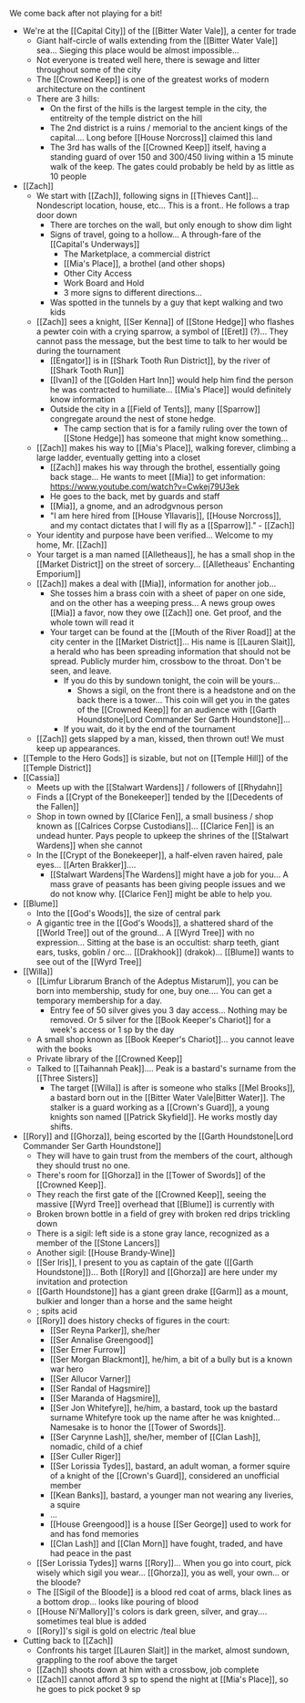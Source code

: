 We come back after not playing for a bit!

- We're at the [[Capital City]] of the [[Bitter Water Vale]], a center for trade
	- Giant half-circle of walls extending from the [[Bitter Water Vale]] sea... Sieging this place would be almost impossible...
	- Not everyone is treated well here, there is sewage and litter throughout some of the city
	- The [[Crowned Keep]] is one of the greatest works of modern architecture on the continent 
	- There are 3 hills:
		- On the first of the hills is the largest temple in the city, the entitreity of the temple district on the hill
		- The 2nd district is a ruins / memorial to the ancient kings of the capital.... Long before [[House Norcross]] claimed this land
		- The 3rd has walls of the [[Crowned Keep]] itself, having a standing guard of over 150 and 300/450 living within a 15 minute walk of the keep. The gates could probably be held by as little as 10 people
- [[Zach]]
	- We start with [[Zach]], following signs in [[Thieves Cant]]... Nondescript location, house, etc... This is a front.. He follows a trap door down
		- There are torches on the wall, but only enough to show dim light
		- Signs of travel, going to a hollow... A through-fare of the [[Capital's Underways]]
			- The Marketplace, a commercial district
			- [[Mia's Place]], a brothel (and other shops)
			- Other City Access
			- Work Board and Hold
			- 3 more signs to different directions...
		- Was spotted in the tunnels by a guy that kept walking and two kids
	- [[Zach]] sees a knight, [[Ser Kenna]] of [[Stone Hedge]] who flashes a pewter coin with a crying sparrow, a symbol of [[Eret]] (?)... They cannot pass the message, but the best time to talk to her would be during the tournament
		- [[Engator]] is in [[Shark Tooth Run District]], by the river of [[Shark Tooth Run]]
		- [[Ivan]] of the [[Golden Hart Inn]] would help him find the person he was contracted to humiliate... [[Mia's Place]] would definitely know information
		- Outside the city in a [[Field of Tents]], many [[Sparrow]] congregate around the nest of stone hedge.
			- The camp section that is for a family ruling over the town of [[Stone Hedge]] has someone that might know something...
	- [[Zach]] makes his way to [[Mia's Place]], walking forever, climbing a large ladder, eventually getting into a closet
		- [[Zach]] makes his way through the brothel, essentially going back stage... He wants to meet [[Mia]] to get information: https://www.youtube.com/watch?v=Cwkej79U3ek
		- He goes to the back, met by guards and staff
		- [[Mia]], a gnome, and an adrodgvnous person
		- "I am here hired from [[House Yllavaris]], [[House Norcross]], and my contact dictates that I will fly as a [[Sparrow]]." - [[Zach]]
	- Your identity and purpose have been verified... Welcome to my home, Mr. [[Zach]]
	- Your target is a man named [[Alletheaus]], he has a small shop in the [[Market District]] on the street of sorcery... [[Alletheaus' Enchanting Emporium]]
	- [[Zach]] makes a deal with [[Mia]], information for another job...
		- She tosses him a brass coin with a sheet of paper on one side, and on the other has a weeping press... A news group owes [[Mia]] a favor, now they owe [[Zach]] one. Get proof, and the whole town will read it
		- Your target can be found at the [[Mouth of the River Road]] at the city center in the [[Market District]]... His name is [[Lauren Slait]], a herald who has been spreading information that should not be spread. Publicly murder him, crossbow to the throat. Don't be seen, and leave. 
			- If you do this by sundown tonight, the coin will be yours...
				- Shows a sigil, on the front there is a headstone and on the back there is a tower... This coin will get you in the gates of the [[Crowned Keep]] for an audience with [[Garth Houndstone|Lord Commander Ser Garth Houndstone]]... 
			- If you wait, do it by the end of the tournament
	- [[Zach]] gets slapped by a man, kissed, then thrown out! We must keep up appearances.
- [[Temple to the Hero Gods]] is sizable, but not on [[Temple Hill]] of the [[Temple District]]
- [[Cassia]]
	- Meets up with the [[Stalwart Wardens]] / followers of [[Rhydahn]]
	- Finds a [[Crypt of the Bonekeeper]] tended by the [[Decedents of the Fallen]]
	- Shop in town owned by [[Clarice Fen]], a small business / shop known as [[Calrices Corpse Custodians]]... [[Clarice Fen]] is an undead hunter. Pays people to upkeep the shrines of the [[Stalwart Wardens]] when she cannot
	- In the [[Crypt of the Bonekeeper]], a half-elven raven haired, pale eyes... [[Arten Brakker]]....
		- [[Stalwart Wardens|The Wardens]] might have a job for you... A mass grave of peasants has been giving people issues and we do not know why. [[Clarice Fen]] might be able to help you.
- [[Blume]]
	- Into the [[God's Woods]], the size of central park
	- A gigantic tree in the [[God's Woods]], a shattered shard of the [[World Tree]] out of the ground... A [[Wyrd Tree]] with no expression... Sitting at the base is an occultist: sharp teeth, giant ears, tusks, goblin / orc... [[Drakhook]] (drakok)... [[Blume]] wants to see out of the [[Wyrd Tree]]
- [[Willa]]
	- [[Limfur Librarum Branch of the Adeptus Mistarum]], you can be born into membership, study for one, buy one.... You can get a temporary membership for a day.
		- Entry fee of 50 silver gives you 3 day access... Nothing may be removed. Or 5 silver for the [[Book Keeper's Chariot]] for a week's access or 1 sp by the day
	- A small shop known as [[Book Keeper's Chariot]]... you cannot leave with the books
	- Private library of the [[Crowned Keep]]
	- Talked to [[Taihannah Peak]].... Peak is a bastard's surname from the [[Three Sisters]]
		- The target [[Willa]] is after is someone who stalks [[Mel Brooks]], a bastard born out in the [[Bitter Water Vale|Bitter Water]]. The stalker is a guard working as a [[Crown's Guard]], a young knights son named [[Patrick Skyfield]]. He works mostly day shifts.
- [[Rory]] and [[Ghorza]], being escorted by the [[Garth Houndstone|Lord Commander Ser Garth Houndstone]]
	- They will have to gain trust from the members of the court, although they should trust no one.
	- There's room for [[Ghorza]] in the [[Tower of Swords]] of the [[Crowned Keep]].
	- They reach the first gate of the [[Crowned Keep]], seeing the massive [[Wyrd Tree]] overhead that [[Blume]] is currently with
	- Broken brown bottle in a field of grey with broken red drips trickling down
	- There is a sigil: left side is a stone gray lance, recognized as a member of the [[Stone Lancers]] 
	- Another sigil: [[House Brandy-Wine]]
	- [[Ser Iris]], I present to you as captain of the gate ([[Garth Houndstone]])... Both [[Rory]] and [[Ghorza]] are here under my invitation and protection
	- [[Garth Houndstone]] has a giant green drake [[Garm]] as a mount, bulkier and longer than a horse and the same height
	- ; spits acid
	- [[Rory]] does history checks of figures in the court:
		- [[Ser Reyna Parker]], she/her
		- [[Ser Annalise Greengood]]
		- [[Ser Erner Furrow]]
		- [[Ser Morgan Blackmont]], he/him, a bit of a bully but is a known war hero
		- [[Ser Allucor Varner]]
		- [[Ser Randal of Hagsmire]] 
		- [[Ser Maranda of Hagsmire]], 
		- [[Ser Jon Whitefyre]], he/him, a bastard, took up the bastard surname Whitefyre took up the name after he was knighted... Namesake is to honor the [[Tower of Swords]].
		- [[Ser Carynne Lash]], she/her, member of [[Clan Lash]], nomadic, child of a chief
		- [[Ser Culler Riger]]
		- [[Ser Lorissia Tydes]], bastard, an adult woman, a former squire of a knight of the [[Crown's Guard]], considered an unofficial member
		- [[Kean Banks]], bastard, a younger man not wearing any liveries, a squire
		- ...
		- [[House Greengood]] is a house [[Ser George]] used to work for and has fond memories
		- [[Clan Lash]] and [[Clan Morn]] have fought, traded, and have had peace in the past
	- [[Ser Lorissia Tydes]] warns [[Rory]]... When you go into court, pick wisely which sigil you wear... [[Ghorza]], you as well, your own... or the bloode?
	- The [[Sigil of the Bloode]] is a blood red coat of arms, black lines as a bottom drop... looks like pouring of blood
	- [[House Ni'Mallory]]'s colors is dark green, silver, and gray.... sometimes teal blue is added
	- [[Rory]]'s sigil is gold on electric /teal blue
- Cutting back to [[Zach]]
	- Confronts his target [[Lauren Slait]] in the market, almost sundown, grappling to the roof above the target
	- [[Zach]] shoots down at him with a crossbow, job complete
	- [[Zach]] cannot afford 3 sp to spend the night at [[Mia's Place]], so he goes to pick pocket 9 sp